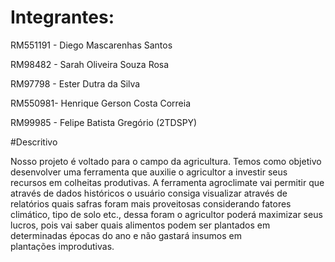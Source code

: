 # Integrantes:
RM551191 - Diego Mascarenhas Santos

RM98482 - Sarah Oliveira Souza Rosa

RM97798 - Ester Dutra da Silva

RM550981- Henrique Gerson Costa Correia

RM99985 - Felipe Batista Gregório (2TDSPY)

#Descritivo

Nosso projeto é voltado para o campo da agricultura. Temos como objetivo desenvolver uma ferramenta que auxilie o agricultor a investir seus recursos em colheitas produtivas. A ferramenta agroclimate vai permitir que através de dados históricos o usuário consiga visualizar através de relatórios quais safras foram mais proveitosas considerando fatores climático, tipo de solo etc., dessa foram o agricultor poderá maximizar seus lucros, pois vai saber quais alimentos podem ser plantados em determinadas épocas do ano e não gastará insumos em plantações improdutivas.
